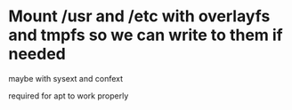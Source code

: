 # Mount /usr and /etc with overlayfs and tmpfs so we can write to them if needed

maybe with sysext and confext

required for apt to work properly
